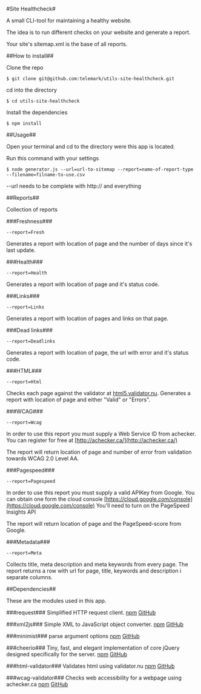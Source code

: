 #Site Healthcheck#

A small CLI-tool for maintaining a healthy website.

The idea is to run different checks on your website and generate a report.

Your site's sitemap.xml is the base of all reports.

##How to install##

Clone the repo

```
$ git clone git@github.com:telemark/utils-site-healthcheck.git
```

cd into the directory

```
$ cd utils-site-healthcheck
```

Install the dependencies

```
$ npm install
```

##Usage##

Open your terminal and cd to the directory were this app is located.

Run this command with your settings

```
$ node generator.js --url=url-to-sitemap --report=name-of-report-type --filename=filname-to-use.csv
```

--url needs to be complete with http:// and everything

##Reports##

Collection of reports

###Freshness###
```
--report=Fresh
```

Generates a report with location of page and the number of days since it's last update.

###Health###
```
--report=Health
```

Generates a report with location of page and it's status code.

###Links###
```
--report=Links
```

Generates a report with location of pages and links on that page.

###Dead links###
```
--report=Deadlinks
```

Generates a report with location of page, the url with error and it's status code.

###HTML###
```
--report=Html
```

Checks each page against the validator at [html5.validator.nu](http://html5.validator.nu).
Generates a report with location of page and either "Valid" or "Errors".

###WCAG###
```
--report=Wcag
```

In order to use this report you must supply a Web Service ID from achecker.
You can register for free at [http://achecker.ca/](http://achecker.ca/)

The report will return location of page and number of error from validation towards WCAG 2.0 Level AA.

###Pagespeed###
```
--report=Pagespeed
```

In order to use this report you must supply a valid APIKey from Google. You can obtain one form the cloud console [https://cloud.google.com/console](https://cloud.google.com/console)
You'll need to turn on the PageSpeed Insights API

The report will return location of page and the PageSpeed-score from Google.

###Metadata###
```
--report=Meta
```

Collects title, meta description and meta keywords from every page.
The report returns a row with url for page, title, keywords and description i separate columns.

##Dependencies##

These are the modules used in this app.

###request###
Simplified HTTP request client.
[npm](https://www.npmjs.org/package/request) [GitHub](https://github.com/mikeal/request)

###xml2js###
Simple XML to JavaScript object converter.
[npm](https://www.npmjs.org/package/xml2js) [GitHub](https://github.com/Leonidas-from-XIV/node-xml2js)

###minimist###
parse argument options
[npm](https://www.npmjs.org/package/minimist) [GitHub](https://github.com/substack/minimist)

###cheerio###
Tiny, fast, and elegant implementation of core jQuery designed specifically for the server.
[npm](https://www.npmjs.org/package/cheerio) [GitHub](https://github.com/MatthewMueller/cheerio)

###html-validator###
Validates html using validator.nu
[npm](https://www.npmjs.org/package/html-validator) [GitHub](https://github.com/zrrrzzt/html-validator)

###wcag-validator###
Checks web accessibility for a webpage using achecker.ca
[npm](https://www.npmjs.org/package/wcag-validator) [GitHub](https://github.com/zrrrzzt/wcag-validator)
